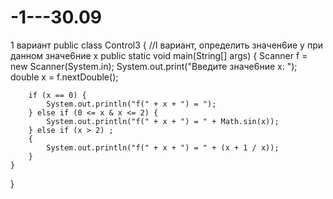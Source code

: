 # -1---30.09
1 вариант
public class Control3 { 
    //I вариант, определить значен6ие у при данном значе6ние х 
    public static void main(String[] args) { 
        Scanner f = new Scanner(System.in); 
        System.out.print("Введите значе6ние х: "); 
        double x = f.nextDouble(); 
 
        if (x == 0) { 
            System.out.println("f(" + x + ") = "); 
        } else if (0 <= x & x <= 2) { 
            System.out.println("f(" + x + ") = " + Math.sin(x)); 
        } else if (x > 2) ; 
        { 
            System.out.println("f(" + x + ") = " + (x + 1 / x)); 
        } 
    } 
 
} 
 
